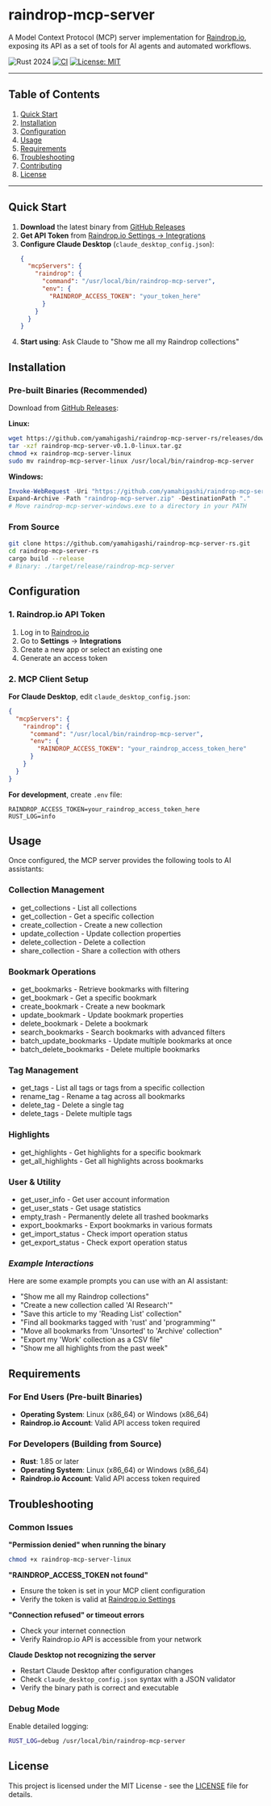 # raindrop-mcp-server
A Model Context Protocol (MCP) server implementation for [Raindrop.io](https://raindrop.io), exposing its API as a set of tools for AI agents and automated workflows.

![Rust 2024](https://img.shields.io/badge/Rust-2024-orange)
[![CI](https://github.com/yamahigashi/raindrop-mcp-server-rs/actions/workflows/ci.yml/badge.svg)](https://github.com/yamahigashi/raindrop-mcp-server-rs/actions/workflows/ci.yml)
[![License: MIT](https://img.shields.io/badge/License-MIT-yellow.svg)](https://opensource.org/licenses/MIT)


---

## Table of Contents
1. [Quick Start](#quick-start)
2. [Installation](#installation)
3. [Configuration](#configuration)
4. [Usage](#usage)
5. [Requirements](#requirements)
6. [Troubleshooting](#troubleshooting)
7. [Contributing](#contributing)
8. [License](#license)

---

## Quick Start

1. **Download** the latest binary from [GitHub Releases](https://github.com/yamahigashi/raindrop-mcp-server-rs/releases/latest)
2. **Get API Token** from [Raindrop.io Settings → Integrations](https://raindrop.io/settings/integrations)
3. **Configure Claude Desktop** (`claude_desktop_config.json`):
   ```json
   {
     "mcpServers": {
       "raindrop": {
         "command": "/usr/local/bin/raindrop-mcp-server",
         "env": {
           "RAINDROP_ACCESS_TOKEN": "your_token_here"
         }
       }
     }
   }
   ```
4. **Start using**: Ask Claude to "Show me all my Raindrop collections"

## Installation

### Pre-built Binaries (Recommended)

Download from [GitHub Releases](https://github.com/yamahigashi/raindrop-mcp-server-rs/releases/latest):

**Linux:**
```bash
wget https://github.com/yamahigashi/raindrop-mcp-server-rs/releases/download/latest/raindrop-mcp-server-linux.tar.gz
tar -xzf raindrop-mcp-server-v0.1.0-linux.tar.gz
chmod +x raindrop-mcp-server-linux
sudo mv raindrop-mcp-server-linux /usr/local/bin/raindrop-mcp-server
```

**Windows:**
```powershell
Invoke-WebRequest -Uri "https://github.com/yamahigashi/raindrop-mcp-server-rs/releases/download/v0.1.0/raindrop-mcp-server-v0.1.0-windows.zip" -OutFile "raindrop-mcp-server.zip"
Expand-Archive -Path "raindrop-mcp-server.zip" -DestinationPath "."
# Move raindrop-mcp-server-windows.exe to a directory in your PATH
```

### From Source

```bash
git clone https://github.com/yamahigashi/raindrop-mcp-server-rs.git
cd raindrop-mcp-server-rs
cargo build --release
# Binary: ./target/release/raindrop-mcp-server
```

## Configuration

### 1. Raindrop.io API Token

1. Log in to [Raindrop.io](https://raindrop.io)
2. Go to **Settings** → **Integrations**
3. Create a new app or select an existing one
4. Generate an access token

### 2. MCP Client Setup

**For Claude Desktop**, edit `claude_desktop_config.json`:
```json
{
  "mcpServers": {
    "raindrop": {
      "command": "/usr/local/bin/raindrop-mcp-server",
      "env": {
        "RAINDROP_ACCESS_TOKEN": "your_raindrop_access_token_here"
      }
    }
  }
}
```

**For development**, create `.env` file:
```dotenv
RAINDROP_ACCESS_TOKEN=your_raindrop_access_token_here
RUST_LOG=info
```

## Usage
Once configured, the MCP server provides the following tools to AI assistants:


### **Collection Management**

- get_collections - List all collections
- get_collection - Get a specific collection
- create_collection - Create a new collection
- update_collection - Update collection properties
- delete_collection - Delete a collection
- share_collection - Share a collection with others

### **Bookmark Operations**

- get_bookmarks - Retrieve bookmarks with filtering
- get_bookmark - Get a specific bookmark
- create_bookmark - Create a new bookmark
- update_bookmark - Update bookmark properties
- delete_bookmark - Delete a bookmark
- search_bookmarks - Search bookmarks with advanced filters
- batch_update_bookmarks - Update multiple bookmarks at once
- batch_delete_bookmarks - Delete multiple bookmarks

### **Tag Management**

- get_tags - List all tags or tags from a specific collection
- rename_tag - Rename a tag across all bookmarks
- delete_tag - Delete a single tag
- delete_tags - Delete multiple tags

### **Highlights**

- get_highlights - Get highlights for a specific bookmark
- get_all_highlights - Get all highlights across bookmarks

### **User & Utility**

- get_user_info - Get user account information
- get_user_stats - Get usage statistics
- empty_trash - Permanently delete all trashed bookmarks
- export_bookmarks - Export bookmarks in various formats
- get_import_status - Check import operation status
- get_export_status - Check export operation status

### ***Example Interactions***
Here are some example prompts you can use with an AI assistant:

- "Show me all my Raindrop collections"
- "Create a new collection called 'AI Research'"
- "Save this article to my 'Reading List' collection"
- "Find all bookmarks tagged with 'rust' and 'programming'"
- "Move all bookmarks from 'Unsorted' to 'Archive' collection"
- "Export my 'Work' collection as a CSV file"
- "Show me all highlights from the past week"

## Requirements

### For End Users (Pre-built Binaries)
- **Operating System**: Linux (x86_64) or Windows (x86_64)
- **Raindrop.io Account**: Valid API access token required

### For Developers (Building from Source)
- **Rust**: 1.85 or later
- **Operating System**: Linux (x86_64) or Windows (x86_64)
- **Raindrop.io Account**: Valid API access token required

## Troubleshooting

### Common Issues

**"Permission denied" when running the binary**
```bash
chmod +x raindrop-mcp-server-linux
```

**"RAINDROP_ACCESS_TOKEN not found"**
- Ensure the token is set in your MCP client configuration
- Verify the token is valid at [Raindrop.io Settings](https://raindrop.io/settings/integrations)

**"Connection refused" or timeout errors**
- Check your internet connection
- Verify Raindrop.io API is accessible from your network

**Claude Desktop not recognizing the server**
- Restart Claude Desktop after configuration changes
- Check `claude_desktop_config.json` syntax with a JSON validator
- Verify the binary path is correct and executable

### Debug Mode

Enable detailed logging:
```bash
RUST_LOG=debug /usr/local/bin/raindrop-mcp-server
```

## License

This project is licensed under the MIT License - see the [LICENSE](LICENSE) file for details.
